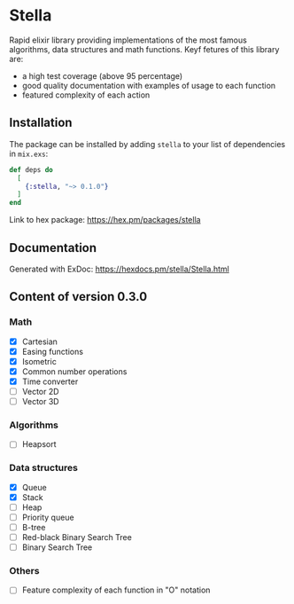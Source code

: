 # Stella

Rapid elixir library providing implementations of the most famous algorithms, data structures and math functions. Keyf fetures of this library are:
- a high test coverage (above 95 percentage)
- good quality documentation with examples of usage to each function
- featured complexity of each action

## Installation

The package can be installed by adding `stella` to your list of dependencies in `mix.exs`:

```elixir
def deps do
  [
    {:stella, "~> 0.1.0"}
  ]
end
```

Link to hex package: https://hex.pm/packages/stella

## Documentation
Generated with ExDoc: https://hexdocs.pm/stella/Stella.html


## Content of version 0.3.0

### Math
- [x] Cartesian
- [x] Easing functions
- [x] Isometric
- [x] Common number operations
- [x] Time converter
- [ ] Vector 2D
- [ ] Vector 3D

### Algorithms
- [ ] Heapsort

### Data structures
- [x] Queue
- [x] Stack
- [ ] Heap
- [ ] Priority queue
- [ ] B-tree
- [ ] Red-black Binary Search Tree
- [ ] Binary Search Tree

### Others
- [ ] Feature complexity of each function in "O" notation

